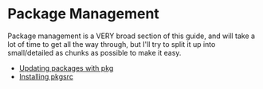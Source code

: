 # Package Management

Package management is a VERY broad section of this guide, and will take a lot of time to get all the way through, but 
I'll try to split it up into small/detailed as chunks as possible to make it easy.

* [Updating packages with pkg](updating-packages-with-pkg.md)
* [Installing pkgsrc](Installing-pkgin-from-joyent.md)
